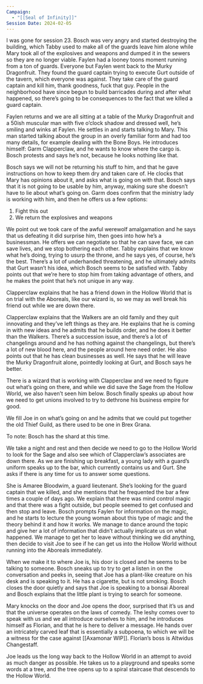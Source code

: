 ```yaml
---
Campaign:
  - "[[Seal of Infinity]]"
Session Date: 2024-02-05
---
```

I was gone for session 23. Bosch was very angry and started destroying the building, which Tabby used to make all of the guards leave him alone while Mary took all of the explosives and weapons and dumped it in the sewers so they are no longer viable. Faylen had a looney toons moment running from a ton of guards. Everyone but Faylen went back to the Murky Dragonfruit. They found the guard captain trying to execute Gurt outside of the tavern, which everyone was against. They take care of the guard captain and kill him, thank goodness, fuck that guy. People in the neighborhood have since begun to build barricades during and after what happened, so there’s going to be consequences to the fact that we killed a guard captain.

Faylen returns and we are all sitting at a table of the Murky Dragonfruit and a 50ish muscular man with five o’clock shadow and dressed well, he’s smiling and winks at Faylen. He settles in and starts talking to Mary. This man started talking about the group in an overly familiar form and had too many details, for example dealing with the Bone Boys. He introduces himself: Garm Clapperclaw, and he wants to know where the cargo is. Bosch protests and says he’s not, because he looks nothing like that.

Bosch says we will not be returning his stuff to him, and that he gave instructions on how to keep them dry and taken care of. He clocks that Mary has opinions about it, and asks what is going on with that. Bosch says that it is not going to be usable by him, anyway, making sure she doesn’t have to lie about what’s going on. Garm does confirm that the ministry lady is working with him, and then he offers us a few options:

1. Fight this out
2. We return the explosives and weapons

We point out we took care of the awful werewolf amalgamation and he says that us defeating it did surprise him, then goes into how he’s a businessman. He offers we can negotiate so that he can save face, we can save lives, and we stop bothering each other. Tabby explains that we know what he’s doing, trying to usurp the throne, and he says yes, of course, he’s the best. There’s a lot of underhanded threatening, and he ultimately admits that Gurt wasn’t his idea, which Bosch seems to be satisfied with. Tabby points out that we’re here to stop him from taking advantage of others, and he makes the point that he’s not unique in any way.

Clapperclaw explains that he has a friend down in the Hollow World that is on trial with the Aboreals, like our wizard is, so we may as well break his friend out while we are down there.

Clapperclaw explains that the Walkers are an old family and they quit innovating and they’ve left things as they are. He explains that he is coming in with new ideas and he admits that he builds order, and he does it better than the Walkers. There’s a succession issue, and there’s a lot of changelings around and he has nothing against the changelings, but there’s a lot of new blood here, and the people around here need order. He also points out that he has clean businesses as well. He says that he will leave the Murky Dragonfruit alone, pointedly looking at Gurt, and Bosch says he better.

There is a wizard that is working with Clapperclaw and we need to figure out what’s going on there, and while we did save the Sage from the Hollow World, we also haven’t seen him below. Bosch finally speaks up about how we need to get unions involved to try to dethrone his business empire for good.

We fill Joe in on what’s going on and he admits that we could put together the old Thief Guild, as there used to be one in Brex Grana.

To note: Bosch has the shard at this time.

We take a night and rest and then decide we need to go to the Hollow World to look for the Sage and also see which of Clapperclaw’s associates are down there. As we are finishing up breakfast, a young lady with a guard’s uniform speaks up to the bar, which currently contains us and Gurt. She asks if there is any time for us to answer some questions.

She is Amaree Bloodwim, a guard lieutenant. She’s looking for the guard captain that we killed, and she mentions that he frequented the bar a few times a couple of days ago. We explain that there was mind control magic and that there was a fight outside, but people seemed to get confused and then stop and leave. Bosch prompts Faylen for information on the magic, and he starts to lecture the young woman about this type of magic and the theory behind it and how it works. We manage to dance around the topic and give her a lot of information that didn’t actually implicate us on what happened. We manage to get her to leave without thinking we did anything, then decide to visit Joe to see if he can get us into the Hollow World without running into the Aboreals immediately.

When we make it to where Joe is, his door is closed and he seems to be talking to someone. Bosch sneaks up to try to get a listen in on the conversation and peeks in, seeing that Joe has a plant-like creature on his desk and is speaking to it. He has a cigarette, but is not smoking. Bosch closes the door quietly and says that Joe is speaking to a bonsai Aboreal and Bosch explains that the little plant is trying to search for someone.

Mary knocks on the door and Joe opens the door, surprised that it’s us and that the universe operates on the laws of comedy. The leshy comes over to speak with us and we all introduce ourselves to him, and he introduces himself as Florian, and that he is here to deliver a message. He hands over an intricately carved leaf that is essentially a subpoena, to which we will be a witness for the case against [[Axamonar WIP]]. Florian’s boss is Altwidus Changestaff.

Joe leads us the long way back to the Hollow World in an attempt to avoid as much danger as possible. He takes us to a playground and speaks some words at a tree, and the tree opens up to a spiral staircase that descends to the Hollow World.